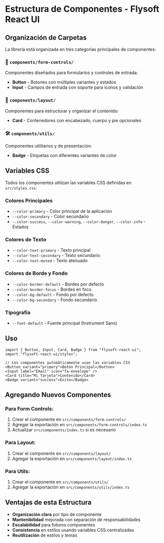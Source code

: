 # Estructura de Componentes - Flysoft React UI

## Organización de Carpetas

La librería está organizada en tres categorías principales de componentes:

### 📝 `components/form-controls/`

Componentes diseñados para formularios y controles de entrada:

- **Button** - Botones con múltiples variantes y estados
- **Input** - Campos de entrada con soporte para iconos y validación

### 🎨 `components/layout/`

Componentes para estructurar y organizar el contenido:

- **Card** - Contenedores con encabezado, cuerpo y pie opcionales

### 🛠️ `components/utils/`

Componentes utilitarios y de presentación:

- **Badge** - Etiquetas con diferentes variantes de color

## Variables CSS

Todos los componentes utilizan las variables CSS definidas en `src/styles.css`:

### Colores Principales

- `--color-primary` - Color principal de la aplicación
- `--color-secondary` - Color secundario
- `--color-success`, `--color-warning`, `--color-danger`, `--color-info` - Estados

### Colores de Texto

- `--color-text-primary` - Texto principal
- `--color-text-secondary` - Texto secundario
- `--color-text-muted` - Texto atenuado

### Colores de Borde y Fondo

- `--color-border-default` - Bordes por defecto
- `--color-border-focus` - Bordes en foco
- `--color-bg-default` - Fondo por defecto
- `--color-bg-secondary` - Fondo secundario

### Tipografía

- `--font-default` - Fuente principal (Instrument Sans)

## Uso

```tsx
import { Button, Input, Card, Badge } from "flysoft-react-ui";
import "flysoft-react-ui/styles";

// Los componentes automáticamente usan las variables CSS
<Button variant="primary">Botón Principal</Button>
<Input label="Email" icon="fa-envelope" />
<Card title="Mi Tarjeta">Contenido</Card>
<Badge variant="success">Éxito</Badge>
```

## Agregando Nuevos Componentes

### Para Form Controls:

1. Crear el componente en `src/components/form-controls/`
2. Agregar la exportación en `src/components/form-controls/index.ts`
3. Actualizar `src/components/index.ts` si es necesario

### Para Layout:

1. Crear el componente en `src/components/layout/`
2. Agregar la exportación en `src/components/layout/index.ts`

### Para Utils:

1. Crear el componente en `src/components/utils/`
2. Agregar la exportación en `src/components/utils/index.ts`

## Ventajas de esta Estructura

- **Organización clara** por tipo de componente
- **Mantenibilidad** mejorada con separación de responsabilidades
- **Escalabilidad** para futuros componentes
- **Consistencia** en estilos usando variables CSS centralizadas
- **Reutilización** de estilos y temas
